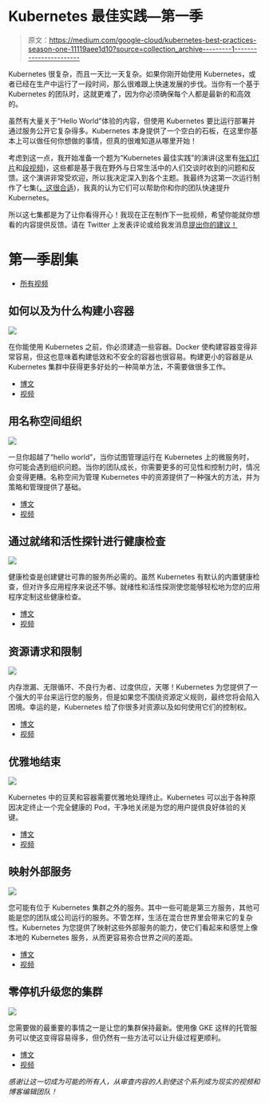 # Kubernetes 最佳实践—第一季

> 原文：<https://medium.com/google-cloud/kubernetes-best-practices-season-one-11119aee1d10?source=collection_archive---------1----------------------->

Kubernetes 很复杂，而且一天比一天复杂。如果你刚开始使用 Kubernetes，或者已经在生产中运行了一段时间，那么很难跟上快速发展的步伐。当你有一个基于 Kubernetes 的团队时，这就更难了，因为你必须确保每个人都是最新的和高效的。

虽然有大量关于“Hello World”体验的内容，但使用 Kubernetes 要比运行部署并通过服务公开它复杂得多。Kubernetes 本身提供了一个空白的石板，在这里你基本上可以做任何你想做的事情，但真的很难知道从哪里开始！

考虑到这一点，我开始准备一个题为“Kubernetes 最佳实践”的演讲(这里有[张幻灯片](https://speakerdeck.com/thesandlord/kubernetes-best-practices)和[段视频](https://www.youtube.com/watch?v=BznjDNxp4Hs))，这些都是基于我在野外与日常生活中的人们交谈时收到的问题和反馈。这个演讲非常受欢迎，所以我决定深入到各个主题。我最终为这第一次运行制作了七集([，这很合适](https://cloudplatform.googleblog.com/2016/07/from-Google-to-the-world-the-Kubernetes-origin-story.html))，我真的认为它们可以帮助你和你的团队快速提升 Kubernetes。

所以这七集都是为了让你看得开心！我现在正在制作下一批视频，希望你能就你想看的内容提供反馈。请在 Twitter 上发表评论或给我发消息[提出你的建议！](https://twitter.com/SandeepDinesh)

# 第一季剧集

*   [所有视频](https://www.youtube.com/playlist?list=PLIivdWyY5sqL3xfXz5xJvwzFW_tlQB_GB)

## 如何以及为什么构建小容器

![](img/41fd7e1916052227ca52e91bcc2c834b.png)

在你能使用 Kubernetes 之前，你必须建造一些容器。Docker 使构建容器变得非常容易，但这也意味着构建低效和不安全的容器也很容易。构建更小的容器是从 Kubernetes 集群中获得更多好处的一种简单方法，不需要做很多工作。

*   [博文](https://cloudplatform.googleblog.com/2018/04/Kubernetes-best-practices-how-and-why-to-build-small-container-images.html)
*   [视频](https://youtu.be/wGz_cbtCiEA)

## 用名称空间组织

![](img/b55bc92ed00631e33e89d0cc1005028d.png)

一旦你超越了“hello world”，当你试图管理运行在 Kubernetes 上的微服务时，你可能会遇到组织问题。当你的团队成长，你需要更多的可见性和控制力时，情况会变得更糟。名称空间为管理 Kubernetes 中的资源提供了一种强大的方法，并为策略和管理提供了基础。

*   [博文](https://cloudplatform.googleblog.com/2018/04/Kubernetes-best-practices-Organizing-with-Namespaces.html)
*   [视频](https://youtu.be/xpnZX3if9Tc)

## 通过就绪和活性探针进行健康检查

![](img/6edb149ed810b0ae5b03babffe170d46.png)

健康检查是创建健壮可靠的服务所必需的。虽然 Kubernetes 有默认的内置健康检查，但对许多应用程序来说还不够。就绪性和活性探测使您能够轻松地为您的应用程序定制这些健康检查。

*   [博文](https://cloudplatform.googleblog.com/2018/05/Kubernetes-best-practices-Setting-up-health-checks-with-readiness-and-liveness-probes.html)
*   [视频](https://youtu.be/mxEvAPQRwhw)

## 资源请求和限制

![](img/df9a19e972b37b030fb24db2aa3dffcd.png)

内存泄漏、无限循环、不良行为者、过度供应，天哪！Kubernetes 为您提供了一个强大的平台来运行您的服务，但是如果您不围绕资源定义规则，最终您将会陷入困境。幸运的是，Kubernetes 给了你很多对资源以及如何使用它们的控制权。

*   [博文](https://cloudplatform.googleblog.com/2018/05/Kubernetes-best-practices-Resource-requests-and-limits.html)
*   [视频](https://youtu.be/xjpHggHKm78)

## 优雅地结束

![](img/95a47ca9df178fe48fc7079ea5fbf4ff.png)

Kubernetes 中的豆荚和容器需要优雅地处理终止。Kubernetes 可以出于各种原因决定终止一个完全健康的 Pod，干净地关闭是为您的用户提供良好体验的关键。

*   [博文](https://cloudplatform.googleblog.com/2018/05/Kubernetes-best-practices-terminating-with-grace.html)
*   [视频](https://youtu.be/Z_l_kE1MDTc)

## 映射外部服务

![](img/f94c90d623f17c3e8bb2684dad47ea9f.png)

您可能有位于 Kubernetes 集群之外的服务。其中一些可能是第三方服务，其他可能是您的团队或公司运行的服务。不管怎样，生活在混合世界里会带来它的复杂性。Kubernetes 为您提供了映射这些外部服务的能力，使它们看起来和感觉上像本地的 Kubernetes 服务，从而更容易弥合世界之间的差距。

*   [博文](https://cloudplatform.googleblog.com/2018/05/Kubernetes-best-practices-mapping-external-services.html)
*   [视频](https://youtu.be/fvpq4jqtuZ8)

## 零停机升级您的集群

![](img/65fa95e13a57305fd2f5a058b84759bc.png)

您需要做的最重要的事情之一是让您的集群保持最新。使用像 GKE 这样的托管服务可以使这变得容易得多，但仍然有一些方法可以让升级过程更顺利。

*   [博文](https://cloudplatform.googleblog.com/2018/06/Kubernetes-best-practices-upgrading-your-clusters-with-zero-downtime.html)
*   [视频](https://youtu.be/ajbC1yTW2x0)

*感谢让这一切成为可能的所有人，从审查内容的人到使这个系列成为现实的视频和博客编辑团队！*